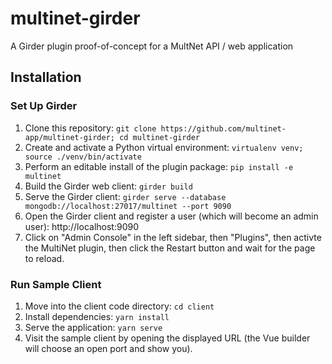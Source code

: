# multinet-girder
A Girder plugin proof-of-concept for a MultNet API / web application

## Installation

### Set Up Girder
1. Clone this repository: `git clone
https://github.com/multinet-app/multinet-girder; cd multinet-girder`
2. Create and activate a Python virtual environment: `virtualenv venv; source
./venv/bin/activate`
3. Perform an editable install of the plugin package: `pip install -e multinet`
4. Build the Girder web client: `girder build`
5. Serve the Girder client: `girder serve --database
   mongodb://localhost:27017/multinet --port 9090`
6. Open the Girder client and register a user (which will become an admin user):
http://localhost:9090
7. Click on "Admin Console" in the left sidebar, then "Plugins", then activte
   the MultiNet plugin, then click the Restart button and wait for the page to
   reload.

### Run Sample Client
1. Move into the client code directory: `cd client`
2. Install dependencies: `yarn install`
3. Serve the application: `yarn serve`
4. Visit the sample client by opening the displayed URL (the Vue builder will
   choose an open port and show you).
